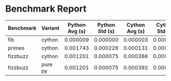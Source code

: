 # Benchmark Report

| Benchmark | Variant | Python Avg (s) | Python Std (s) | Cython Avg (s) | Cython Std (s) | Speedup |
|-----------|-----------|----------------|----------------|----------------|----------------|---------|
| fib | cython | 0.000009 | 0.000000 | 0.000003 | 0.000000 | 2.88x |
| primes | cython | 0.001743 | 0.000226 | 0.000131 | 0.000001 | 13.28x |
| fizzbuzz | cython | 0.001201 | 0.000075 | 0.000366 | 0.000002 | 3.28x |
| fizzbuzz | pure py | 0.001201 | 0.000075 | 0.000392 | 0.000072 | 3.06x |
